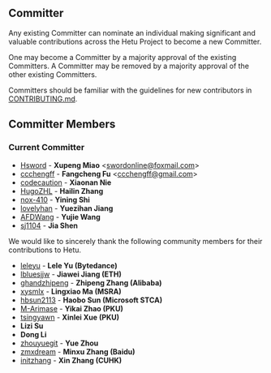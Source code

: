 ## Committer

Any existing Committer can nominate an individual making significant and valuable contributions across the Hetu Project to become a new Committer. 

One may become a Committer by a majority approval of the existing Committers. A Committer may be removed by a majority approval of the other existing Committers.

Committers should be familiar with the guidelines for new contributors in [CONTRIBUTING.md](CONTRIBUTING.md).

## Committer Members
### Current Committer
- [Hsword](https://github.com/Hsword) - **Xupeng Miao** <[swordonline@foxmail.com](swordonline@foxmail.com)>
- [ccchengff](https://github.com/ccchengff) - **Fangcheng Fu** <[ccchengff@gmail.com](ccchengff@gmail.com)>
- [codecaution](https://github.com/codecaution) - **Xiaonan Nie**
- [HugoZHL](https://github.com/HugoZHL) - **Hailin Zhang**
- [nox-410](https://github.com/nox-410) - **Yining Shi**
- [lovelyhan](https://github.com/lovelyhan) - **Yuezihan Jiang**
- [AFDWang](https://github.com/AFDWang) - **Yujie Wang**
- [sj1104](https://github.com/sj1104) - **Jia Shen**


We would like to sincerely thank the following community members for their contributions to Hetu.

- [leleyu](https://github.com/leleyu) - **Lele Yu (Bytedance)**
- [lbluesjjw](https://github.com/bluesjjw) - **Jiawei Jiang (ETH)**
- [ghandzhipeng](https://github.com/ghandzhipeng) - **Zhipeng Zhang (Alibaba)**
- [xysmlx](https://github.com/xysmlx) - **Lingxiao Ma (MSRA)**
- [hbsun2113](https://github.com/hbsun2113) - **Haobo Sun (Microsoft STCA)**
- [M-Arimase](https://github.com/M-Arimase) - **Yikai Zhao (PKU)**
- [tsingyawn](https://github.com/tsingyawn) - **Xinlei Xue (PKU)**
- **Lizi Su**
- **Dong Li**
- [zhouyuegit](https://github.com/zhouyuegit) - **Yue Zhou**
- [zmxdream](https://github.com/zmxdream) - **Minxu Zhang (Baidu)**
- [initzhang](https://github.com/initzhang) - **Xin Zhang (CUHK)**